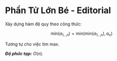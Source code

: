 # Phần Tử Lớn Bé - Editorial

Xây dựng hàm đệ quy theo công thức:

$$\text{min}(a_{1...n}) = \text{min}\big(\text{min}(a_{1...n}), a_n\big)$$

Tương tự cho việc tìm max.

***Độ phức tạp:*** $O(n)$.